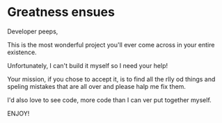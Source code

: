 # Greatness ensues

Developer peeps,

This is the most wonderful project you'll ever come across in your entire existence.

Unfortunately, I can't build it myself so I need your help!

Your mission, if you chose to accept it, is to find all the rlly od things and speling mistakes that are all over and please halp me fix them.

I'd also love to see code, more code than I can ver put together myself.

ENJOY!
